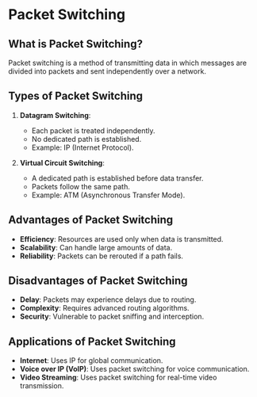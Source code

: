 # Packet Switching

## What is Packet Switching?
Packet switching is a method of transmitting data in which messages are divided into packets and sent independently over a network.

## Types of Packet Switching
1. **Datagram Switching**:
   - Each packet is treated independently.
   - No dedicated path is established.
   - Example: IP (Internet Protocol).

2. **Virtual Circuit Switching**:
   - A dedicated path is established before data transfer.
   - Packets follow the same path.
   - Example: ATM (Asynchronous Transfer Mode).

## Advantages of Packet Switching
- **Efficiency**: Resources are used only when data is transmitted.
- **Scalability**: Can handle large amounts of data.
- **Reliability**: Packets can be rerouted if a path fails.

## Disadvantages of Packet Switching
- **Delay**: Packets may experience delays due to routing.
- **Complexity**: Requires advanced routing algorithms.
- **Security**: Vulnerable to packet sniffing and interception.

## Applications of Packet Switching
- **Internet**: Uses IP for global communication.
- **Voice over IP (VoIP)**: Uses packet switching for voice communication.
- **Video Streaming**: Uses packet switching for real-time video transmission.